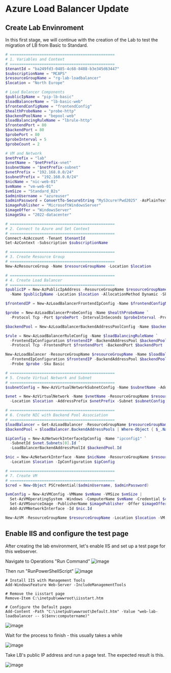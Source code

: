 # Azure Load Balancer Update

## Create Lab Envinroment

In this first stage, we will continue with the creation of the Lab to test the migration of LB from Basic to Standard.

```powershell
# ==============================================
# 1. Variables and Context
# ==============================================
$tenantId = "ba249fd3-0485-4c68-8488-b3e345d63447"
$subscriptionName = "MCAPS"
$resourceGroupName = "rg-lab-loadbalancer"
$location = "North Europe"

# Load Balancer Components
$publicIpName = "pip-lb-basic"
$loadBalancerName = "lb-basic-web"
$frontendConfigName = "frontendConfig"
$healthProbeName = "probe-http"
$backendPoolName = "bepool-web"
$loadBalancingRuleName = "lbrule-http"
$frontendPort = 80
$backendPort = 80
$probePort = 80
$probeInterval = 5
$probeCount = 2

# VM and Network
$netPrefix = "lab"
$vnetName = "$netPrefix-vnet"
$subnetName = "$netPrefix-subnet"
$vnetPrefix = "192.168.0.0/24"
$subnetPrefix = "192.168.0.0/24"
$nicName = "nic-web-01"
$vmName = "vm-web-01"
$vmSize = "Standard_B2s"
$adminUsername = "azureuser"
$adminPassword = ConvertTo-SecureString "MyS3cure!Pwd2025" -AsPlainText -Force  # ✅ senha válida e aceita
$imagePublisher = "MicrosoftWindowsServer"
$imageOffer = "WindowsServer"
$imageSku = "2022-datacenter"

# ==============================================
# 2. Connect to Azure and Set Context
# ==============================================
Connect-AzAccount -Tenant $tenantId
Set-AzContext -Subscription $subscriptionName

# ==============================================
# 3. Create Resource Group
# ==============================================
New-AzResourceGroup -Name $resourceGroupName -Location $location

# ==============================================
# 4. Create Load Balancer
# ==============================================
$publicIP = New-AzPublicIpAddress -ResourceGroupName $resourceGroupName `
  -Name $publicIpName -Location $location -AllocationMethod Dynamic -Sku Basic

$frontendIP = New-AzLoadBalancerFrontendIpConfig -Name $frontendConfigName -PublicIpAddress $publicIP

$probe = New-AzLoadBalancerProbeConfig -Name $healthProbeName `
  -Protocol Tcp -Port $probePort -IntervalInSeconds $probeInterval -ProbeCount $probeCount

$backendPool = New-AzLoadBalancerBackendAddressPoolConfig -Name $backendPoolName

$rule = New-AzLoadBalancerRuleConfig -Name $loadBalancingRuleName `
  -FrontendIpConfiguration $frontendIP -BackendAddressPool $backendPool -Probe $probe `
  -Protocol Tcp -FrontendPort $frontendPort -BackendPort $backendPort

New-AzLoadBalancer -ResourceGroupName $resourceGroupName -Name $loadBalancerName -Location $location `
  -FrontendIpConfiguration $frontendIP -BackendAddressPool $backendPool -LoadBalancingRule $rule `
  -Probe $probe -Sku Basic

# ==============================================
# 5. Create Virtual Network and Subnet
# ==============================================
$subnetConfig = New-AzVirtualNetworkSubnetConfig -Name $subnetName -AddressPrefix $subnetPrefix

$vnet = New-AzVirtualNetwork -Name $vnetName -ResourceGroupName $resourceGroupName `
  -Location $location -AddressPrefix $vnetPrefix -Subnet $subnetConfig

# ==============================================
# 6. Create NIC with Backend Pool Association
# ==============================================
$loadBalancer = Get-AzLoadBalancer -ResourceGroupName $resourceGroupName -Name $loadBalancerName
$backendPool = $loadBalancer.BackendAddressPools | Where-Object { $_.Name -eq $backendPoolName }

$ipConfig = New-AzNetworkInterfaceIpConfig -Name "ipconfig1" `
  -SubnetId $vnet.Subnets[0].Id `
  -LoadBalancerBackendAddressPoolId $backendPool.Id

$nic = New-AzNetworkInterface -Name $nicName -ResourceGroupName $resourceGroupName `
  -Location $location -IpConfiguration $ipConfig

# ==============================================
# 7. Create VM
# ==============================================
$cred = New-Object PSCredential($adminUsername, $adminPassword)

$vmConfig = New-AzVMConfig -VMName $vmName -VMSize $vmSize |
  Set-AzVMOperatingSystem -Windows -ComputerName $vmName -Credential $cred -ProvisionVMAgent -EnableAutoUpdate |
  Set-AzVMSourceImage -PublisherName $imagePublisher -Offer $imageOffer -Skus $imageSku -Version "latest" |
  Add-AzVMNetworkInterface -Id $nic.Id

New-AzVM -ResourceGroupName $resourceGroupName -Location $location -VM $vmConfig

```
## Enable IIS and configure the test page

After creating the lab environment, let's enable IIS and set up a test page for this webserver.

Navigate to Operations "Run Command" 
![image](https://github.com/user-attachments/assets/4656d176-8ea9-41d6-823b-b574161ec2eb)

Then run "RunPowerShellScript"
![image](https://github.com/user-attachments/assets/f8bd9d24-b554-4832-91d1-eace5a0cee53)

```pooweshell
# Install IIS with Management Tools
Add-WindowsFeature Web-Server -IncludeManagementTools

# Remove the iisstart page
Remove-Item C:\inetpub\wwwroot\iisstart.htm

# Configure the Default pages
Add-Content -Path "C:\inetpub\wwwroot\Default.htm" -Value "web-lab-loadbalancer -- $($env:computername)"
```

![image](https://github.com/user-attachments/assets/60aee825-137c-46de-b3fa-484e2ea7bfb4)

Wait for the process to finish - this usually takes a while

![image](https://github.com/user-attachments/assets/fb6fb033-0bd8-4fea-8aa0-518c93d69ef7)

Take LB's public IP address and run a page test. The expected result is this.

![image](https://github.com/user-attachments/assets/3d6c4781-feaf-49b6-9b44-f855b7939e10)


